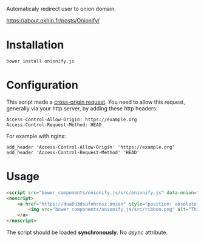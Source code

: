 Automaticaly redirect user to onion domain.

<https://about.okhin.fr/posts/Onionify/>

# Installation

```
bower install onionify.js
```

# Configuration

This script made a [cross-origin
request](https://developer.mozilla.org/fr/docs/HTTP/Access_control_CORS). You
need to allow this request, generally via your http server, by adding these
http headers:

```
Access-Control-Allow-Origin: https://example.org
Access-Control-Request-Method: HEAD
```

For example with nginx:

```
add_header 'Access-Control-Allow-Origin' 'https://example.org'
add_header 'Access-Control-Request-Method' 'HEAD'
```

# Usage

```html
<script src="bower_components/onionify.js/src/onionify.js" data-onion="https://dua6u3dsufohrnsz.onion"></script>
<noscript>
    <a href="https://dua6u3dsufohrnsz.onion" style="position: absolute; top: 0; right: 0; border: 0;">
        <img src="bower_components/onionify.js/src/ribbon.png" alt="This site has an .onion domain" />
    </a>
</noscript>
```

The script should be loaded **synchronously**. No *async* attribute.
